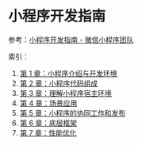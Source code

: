 # 小程序开发指南

参考：[小程序开发指南 - 微信小程序团队](https://developers.weixin.qq.com/ebook?action=get_post_info&docid=0008aeea9a8978ab0086a685851c0a)

索引：

1. [第 1 章：小程序介绍与开发环境](./official/1.intro.md)
2. [第 2 章：小程序代码组成](./official/2.code.md)
3. [第 3 章：理解小程序宿主环境](./official/3.env.md)
4. [第 4 章：场景应用](./official/4.dev.md)
5. [第 5 章：小程序的协同工作和发布](./official/5.publish.md)
6. [第 6 章：底层框架](./official/6.frame.md)
7. [第 7 章：性能优化](./official/7.performance.md)
